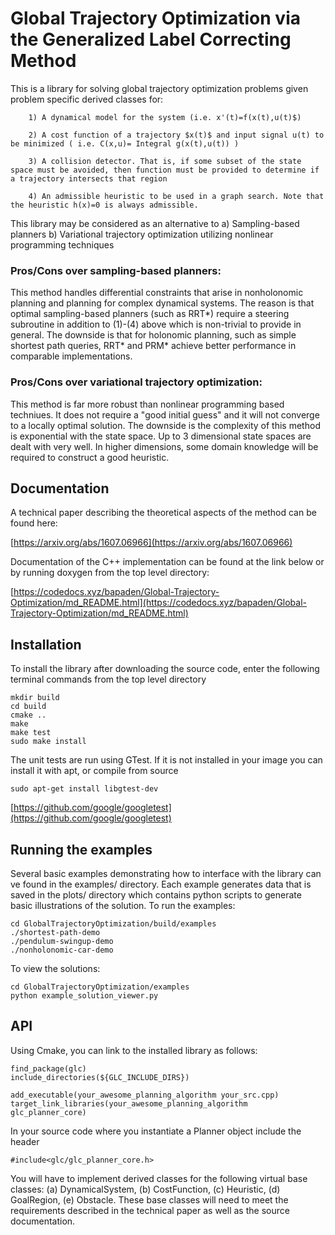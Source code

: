 # Global Trajectory Optimization via the Generalized Label Correcting Method


This is a library for solving global trajectory optimization problems given problem specific derived classes for:

        1) A dynamical model for the system (i.e. x'(t)=f(x(t),u(t)$) 

        2) A cost function of a trajectory $x(t)$ and input signal u(t) to be minimized ( i.e. C(x,u)= Integral g(x(t),u(t)) )

        3) A collision detector. That is, if some subset of the state space must be avoided, then function must be provided to determine if a trajectory intersects that region

        4) An admissible heuristic to be used in a graph search. Note that the heuristic h(x)=0 is always admissible.

This library may be considered as an alternative to 
a) Sampling-based planners
b) Variational trajectory optimization utilizing nonlinear programming techniques

### Pros/Cons over sampling-based planners:
This method handles differential constraints that arise in nonholonomic planning and planning for complex dynamical systems. The reason is that optimal sampling-based planners (such as RRT*) require a steering subroutine in addition to (1)-(4) above which is non-trivial to provide in general. The downside is that for holonomic planning, such as simple shortest path queries, RRT* and PRM* achieve better performance in comparable implementations.

### Pros/Cons over variational trajectory optimization: 
This method is far more robust than nonlinear programming based techniues. It does not require a "good initial guess" and it will not converge to a locally optimal solution. The downside is the complexity of this method is exponential with the state space. Up to 3 dimensional state spaces are dealt with very well. In higher dimensions, some domain knowledge will be required to construct a good heuristic.

## Documentation

A technical paper describing the theoretical aspects of the method can be found here:

[https://arxiv.org/abs/1607.06966](https://arxiv.org/abs/1607.06966)

Documentation of the C++ implementation can be found at the link below or by running doxygen from the top level directory:

[https://codedocs.xyz/bapaden/Global-Trajectory-Optimization/md_README.html](https://codedocs.xyz/bapaden/Global-Trajectory-Optimization/md_README.html)

## Installation

To install the library after downloading the source code, enter the following terminal commands from the top level directory

```
mkdir build
cd build
cmake ..
make
make test 
sudo make install
```

The unit tests are run using GTest. If it is not installed in your image you can install it with apt, or compile from source

```
sudo apt-get install libgtest-dev
```

[https://github.com/google/googletest](https://github.com/google/googletest)

## Running the examples

Several basic examples demonstrating how to interface with the library can ve found in the examples/ directory. Each example generates data that is saved in the plots/ directory which contains python scripts to generate basic illustrations of the solution. To run the examples:

```
cd GlobalTrajectoryOptimization/build/examples
./shortest-path-demo
./pendulum-swingup-demo
./nonholonomic-car-demo
```

To view the solutions:

```
cd GlobalTrajectoryOptimization/examples
python example_solution_viewer.py
```


## API 

Using Cmake, you can link to the installed library as follows:

```
find_package(glc)
include_directories(${GLC_INCLUDE_DIRS})

add_executable(your_awesome_planning_algorithm your_src.cpp)
target_link_libraries(your_awesome_planning_algorithm glc_planner_core)
```

In your source code where you instantiate a Planner object include the header
```
#include<glc/glc_planner_core.h>
```

You will have to implement derived classes for the following virtual base classes: (a) DynamicalSystem, (b) CostFunction, (c) Heuristic, (d) GoalRegion, (e) Obstacle. These base classes will need to meet the requirements described in the technical paper as well as the source documentation.

